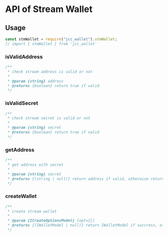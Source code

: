 # API of Stream Wallet

## Usage

```javascript
const stmWallet = require("jcc_wallet").stmWallet;
// import { stmWallet } from 'jcc_wallet'
```

### isValidAddress

```javascript
/**
 * check stream address is valid or not
 *
 * @param {string} address
 * @returns {boolean} return true if valid
 */
```

### isValidSecret

```javascript
/**
 * check stream secret is valid or not
 *
 * @param {string} secret
 * @returns {boolean} return true if valid
 */
```

### getAddress

```javascript
/**
 * get address with secret
 *
 * @param {string} secret
 * @returns {(string | null)} return address if valid, otherwise return null
 */
```

### createWallet

```javascript
/**
 * create stream wallet
 *
 * @param {ICreateOptionsModel} [opt={}]
 * @returns {(IWalletModel | null)} return IWalletModel if succress, otherwise return null
 */
```
